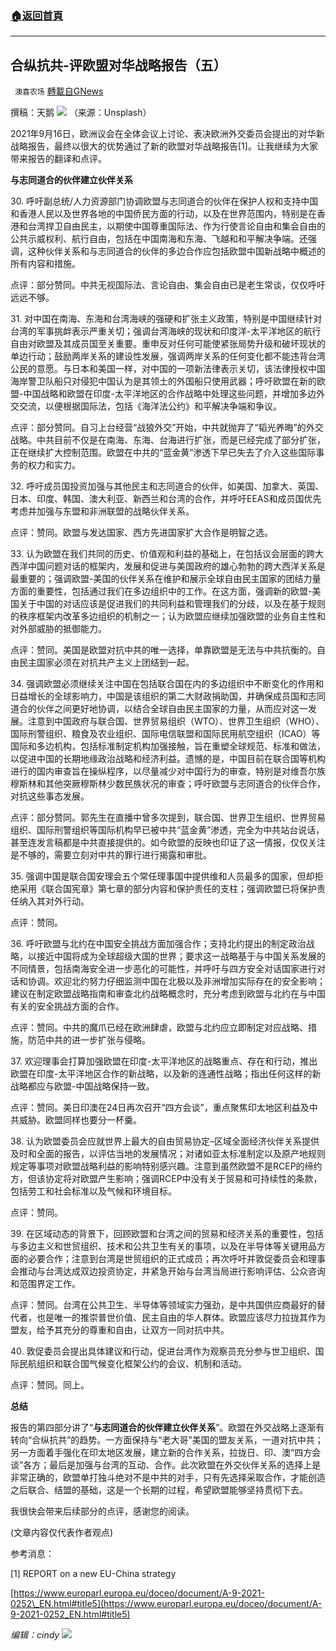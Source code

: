 ###  [:house:返回首頁](https://github.com/ourhimalayas/txt)
---


## 合纵抗共-评欧盟对华战略报告（五）
` 澳喜农场` [轉載自GNews](https://gnews.org/zh-hans/1578804/)

撰稿：天鹅
![](https://assets.gnews.org/wp-content/uploads/2021/10/56E4F3E0-FC74-4022-8114-C7C14D390403.jpeg)
（来源：Unsplash）

2021年9月16日，欧洲议会在全体会议上讨论、表决欧洲外交委员会提出的对华新战略报告，最终以很大的优势通过了新的欧盟对华战略报告[1]。让我继续为大家带来报告的翻译和点评。

**与志同道合的伙伴建立伙伴关系**

30. 呼吁副总统/人力资源部门协调欧盟与志同道合的伙伴在保护人权和支持中国和香港人民以及世界各地的中国侨民方面的行动，以及在世界范围内，特别是在香港和台湾捍卫自由民主，以期使中国尊重国际法、作为行使言论自由和集会自由的公共示威权利、航行自由，包括在中国南海和东海、飞越和和平解决争端。还强调，这种伙伴关系和与志同道合的伙伴的多边合作应包括欧盟中国新战略中概述的所有内容和措施。

点评：部分赞同。中共无视国际法、言论自由、集会自由已是老生常谈，仅仅呼吁远远不够。

31. 对中国在南海、东海和台湾海峡的强硬和扩张主义政策，特别是中国继续针对台湾的军事挑衅表示严重关切；强调台湾海峡的现状和印度洋-太平洋地区的航行自由对欧盟及其成员国至关重要。重申反对任何可能使紧张局势升级和破坏现状的单边行动；鼓励两岸关系的建设性发展，强调两岸关系的任何变化都不能违背台湾公民的意愿。与日本和美国一样，对中国的一项新法律表示关切，该法律授权中国海岸警卫队船只对侵犯中国认为是其领土的外国船只使用武器；呼吁欧盟在新的欧盟-中国战略和欧盟在印度-太平洋地区的合作战略中处理这些问题，并增加多边外交交流，以便根据国际法，包括《海洋法公约》和平解决争端和争议。

点评：部分赞同。自习上台经营“战狼外交”开始，中共就抛弃了“韬光养晦”的外交战略。中共目前不仅是在南海、东海、台海进行扩张，而是已经完成了部分扩张，正在继续扩大控制范围。欧盟在中共的“蓝金黄”渗透下早已失去了介入这些国际事务的权力和实力。

32. 呼吁成员国投资加强与其他民主和志同道合的伙伴，如美国、加拿大、英国、日本、印度、韩国、澳大利亚、新西兰和台湾的合作，并呼吁EEAS和成员国优先考虑并加强与东盟和非洲联盟的战略伙伴关系。

点评：赞同。欧盟与发达国家、西方先进国家扩大合作是明智之选。

33. 认为欧盟在我们共同的历史、价值观和利益的基础上，在包括议会层面的跨大西洋中国问题对话的框架内，发展和促进与美国政府的雄心勃勃的跨大西洋关系是最重要的；强调欧盟-美国的伙伴关系在维护和展示全球自由民主国家的团结力量方面的重要性，包括通过我们在多边组织中的工作。在这方面，强调新的欧盟-美国关于中国的对话应该是促进我们的共同利益和管理我们的分歧，以及在基于规则的秩序框架内改革多边组织的机制之一；认为欧盟应继续加强欧盟的业务自主性和对外部威胁的抵御能力。

点评：赞同。美国是欧盟对抗中共的唯一选择，单靠欧盟是无法与中共抗衡的。自由民主国家必须在对抗共产主义上团结到一起。

34. 强调欧盟必须继续关注中国在包括联合国在内的多边组织中不断变化的作用和日益增长的全球影响力，中国是该组织的第二大财政捐助国，并确保成员国和志同道合的伙伴之间更好地协调，以结合全球自由民主国家的力量，从而应对这一发展。注意到中国政府与联合国、世界贸易组织（WTO）、世界卫生组织（WHO）、国际刑警组织、粮食及农业组织、国际电信联盟和国际民用航空组织（ICAO）等国际和多边机构，包括标准制定机构加强接触，旨在重塑全球规范、标准和做法，以促进中国的长期地缘政治战略和经济利益。遗憾的是，中国目前在联合国等机构进行的国内审查旨在操纵程序，以尽量减少对中国行为的审查，特别是对维吾尔族穆斯林和其他突厥穆斯林少数民族状况的审查；呼吁欧盟与志同道合的伙伴合作，对抗这些事态发展。

点评：部分赞同。郭先生在直播中曾多次提到，联合国、世界卫生组织、世界贸易组织、国际刑警组织等国际机构早已被中共“蓝金黄”渗透，完全为中共站台说话，甚至连发言稿都是中共直接提供的。如今欧盟的反映也印证了这一情报，仅仅关注是不够的，需要立刻对中共的罪行进行揭露和审批。

35. 强调中国是联合国安理会五个常任理事国中提供维和人员最多的国家，但却拒绝采用《联合国宪章》第七章的部分内容和保护责任的支柱；强调欧盟已将保护责任纳入其对外行动。

点评：赞同。

36. 呼吁欧盟与北约在中国安全挑战方面加强合作；支持北约提出的制定政治战略，以接近中国将成为全球超级大国的世界；要求这一战略基于与中国关系发展的不同情景，包括南海安全进一步恶化的可能性，并呼吁与四方安全对话国家进行对话和协调。欢迎北约努力仔细监测中国在北极以及非洲增加实际存在的安全影响；建议在制定欧盟战略指南和审查北约战略概念时，充分考虑到欧盟与北约在与中国有关的安全挑战方面的合作。

点评：赞同。中共的魔爪已经在欧洲肆虐，欧盟与北约应立即制定对应战略、措施，防范中共的进一步扩张与侵略。

37. 欢迎理事会打算加强欧盟在印度-太平洋地区的战略重点、存在和行动，推出欧盟在印度-太平洋地区合作的新战略，以及新的连通性战略；指出任何这样的新战略都应与欧盟-中国战略保持一致。

点评：赞同。美日印澳在24日再次召开“四方会谈”，重点聚焦印太地区利益及中共威胁。欧盟同样也要分一杯羹。

38. 认为欧盟委员会应就世界上最大的自由贸易协定–区域全面经济伙伴关系提供及时和全面的报告，以评估当地的发展情况；对诸如亚太标准制定以及原产地规则规定等事项对欧盟战略利益的影响特别感兴趣。注意到虽然欧盟不是RCEP的缔约方，但该协定将对欧盟产生影响；强调RCEP中没有关于贸易和可持续性的条款，包括劳工和社会标准以及气候和环境目标。

点评：赞同。

39. 在区域动态的背景下，回顾欧盟和台湾之间的贸易和经济关系的重要性，包括与多边主义和世贸组织、技术和公共卫生有关的事项，以及在半导体等关键用品方面的必要合作；注意到台湾是世贸组织的正式成员；再次呼吁并敦促委员会和理事会推动与台湾达成双边投资协定，并紧急开始与台湾当局进行影响评估、公众咨询和范围界定工作。

点评：赞同。台湾在公共卫生、半导体等领域实力强劲，是中共国供应商最好的替代者，也是唯一的推崇普世价值、民主自由的华人群体。欧盟应该尽力拉拢其作为盟友，给予其充分的尊重和自由，让双方一同对抗中共。

40. 敦促委员会提出具体建议和行动，促进台湾作为观察员充分参与世卫组织、国际民航组织和联合国气候变化框架公约的会议、机制和活动。

点评：赞同。同上。

**总结**

报告的第四部分讲了“**与志同道合的伙伴建立伙伴关系**”。欧盟在外交战略上逐渐有转向“合纵抗共”的趋势。一方面保持与“老大哥”美国的盟友关系，一道对抗中共；另一方面着手强化在印太地区发展，建立新的合作关系，拉拢日、印、澳“四方会谈”各方；最后是加强与台湾的互动、合作。此次欧盟在外交伙伴关系的选择上是非常正确的，欧盟单打独斗绝对不是中共的对手，只有先选择采取合作，才能创造之后联合、结盟的基础，这是一个长期的过程，希望欧盟能够坚持贯彻下去。

我很快会带来后续部分的点评，感谢您的阅读。

(文章内容仅代表作者观点)

参考消息：

[1] REPORT on a new EU-China strategy

[https://www.europarl.europa.eu/doceo/document/A-9-2021-0252\_EN.html#title5](https://www.europarl.europa.eu/doceo/document/A-9-2021-0252_EN.html#title5)

*编辑：cindy*
![](https://assets.gnews.org/wp-content/uploads/2021/10/澳喜图标2-1.jpg)
